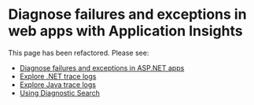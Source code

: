 ﻿<properties 
	pageTitle="Detect and diagnose failures and exceptions in web apps" 
	description="Detect and diagnose failures and exceptions in web apps" 
	services="application-insights" 
    documentationCenter=""
	authors="alancameronwills" 
	manager="douge"/>

<tags 
	ms.service="application-insights" 
	ms.workload="tbd" 
	ms.tgt_pltfrm="ibiza" 
	ms.devlang="na" 
	ms.topic="article" 
	ms.date="07/11/2015" 
	ms.author="awills"/>
 
# Diagnose failures and exceptions in web apps with Application Insights

This page has been refactored. Please see:

* [Diagnose failures and exceptions in ASP.NET apps](app-insights-asp-net-exceptions.md)
* [Explore .NET trace logs](app-insights-asp-net-trace-logs.md)
* [Explore Java trace logs](app-insights-java-trace-logs.md)
* [Using Diagnostic Search](app-insights-diagnostic-search.md)


 